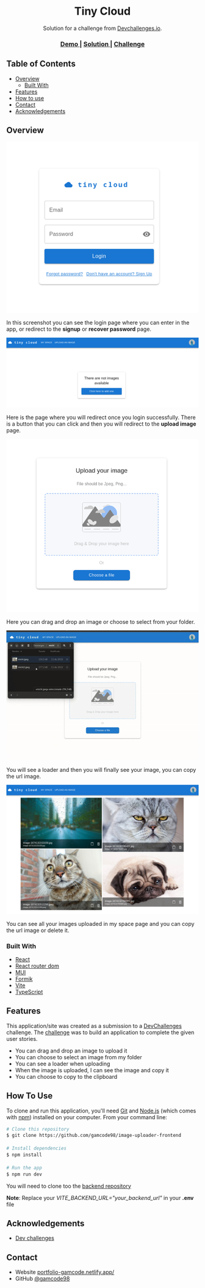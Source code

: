 <h1 align="center">Tiny Cloud</h1>

<div align="center">
   Solution for a challenge from  <a href="http://devchallenges.io" target="_blank">Devchallenges.io</a>.
</div>

<div align="center">
  <h3>
    <a href="https://image-uploader-gamcode.netlify.app/">
      Demo
    </a>
    <span> | </span>
    <a href="https://github.com/gamcode98/image-uploader-frontend">
      Solution
    </a>
    <span> | </span>
    <a href="https://devchallenges.io/challenges/O2iGT9yBd6xZBrOcVirx">
      Challenge
    </a>
  </h3>
</div>

## Table of Contents

- [Overview](#overview)
  - [Built With](#built-with)
- [Features](#features)
- [How to use](#how-to-use)
- [Contact](#contact)
- [Acknowledgements](#acknowledgements)

## Overview

![login](/public/design/login.png)

In this screenshot you can see the login page where you can enter in the app, or redirect to the **signup** or **recover password** page.

![my space](/public/design/my-space.png)

Here is the page where you will redirect once you login successfully. There is a button that you can click and then you will redirect to the **upload image** page.

![upload image](/public/design/upload-image.png)

Here you can drag and drop an image or choose to select from your folder.

![upload image animation](/public/design/upload-image-animation.gif)

You will see a loader and then you will finally see your image, you can copy the url image.

![my space with images](/public/design/my-space-with-images.png)

You can see all your images uploaded in my space page and you can copy the url image or delete it.

### Built With

- [React](https://reactjs.org/)
- [React router dom](https://reactrouter.com/en/main)
- [MUI](https://mui.com/)
- [Formik](https://formik.org/)
- [Vite](https://vitejs.dev/)
- [TypeScript](https://www.typescriptlang.org/)

## Features

This application/site was created as a submission to a [DevChallenges](https://devchallenges.io/challenges) challenge. The [challenge](https://devchallenges.io/challenges/O2iGT9yBd6xZBrOcVirx) was to build an application to complete the given user stories.

- You can drag and drop an image to upload it
- You can choose to select an image from my folder
- You can see a loader when uploading
- When the image is uploaded, I can see the image and copy it
- You can choose to copy to the clipboard

## How To Use

To clone and run this application, you'll need [Git](https://git-scm.com) and [Node.js](https://nodejs.org/en/download/) (which comes with [npm](http://npmjs.com)) installed on your computer. From your command line:

```bash
# Clone this repository
$ git clone https://github.com/gamcode98/image-uploader-frontend

# Install dependencies
$ npm install

# Run the app
$ npm run dev
```

You will need to clone too the [backend repository](https://github.com/gamcode98/image-uploader-backend)

**Note**: Replace your *VITE_BACKEND_URL="your_backend_url"* in your **.env** file

## Acknowledgements

- [Dev challenges](https://devchallenges.io/)

## Contact

- Website [portfolio-gamcode.netlify.app/](https://portfolio-gamcode.netlify.app/)
- GitHub [@gamcode98](https://github.com/gamcode98)
